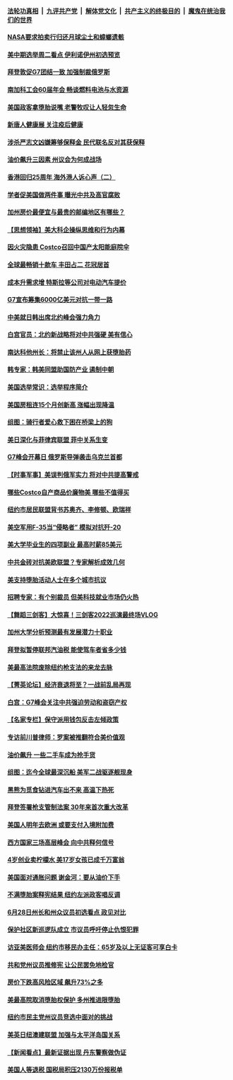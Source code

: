 ####  [法轮功真相](../../../../basic/blob/master/README.md?t=06271431) &nbsp;|&nbsp; [九评共产党](../../../../9ping.md/blob/master/README.md?t=06271431) &nbsp;|&nbsp; [解体党文化](../../../../jtdwh.md/blob/master/README.md?t=06271431)  &nbsp;|&nbsp; [共产主义的终极目的](../../../../gczydzjmd.md/blob/master/README.md?t=06271431) &nbsp;|&nbsp; [魔鬼在统治我们的世界](../../../../mgztzwmdsj.md/blob/master/README.md?t=06271431) 

#### [NASA要求拍卖行归还月球尘土和蟑螂遗骸](../pages/nsc412/n13768046.md?t=06271431) 

#### [美中期选举周二看点 伊利诺伊州初选预览](../pages/nsc412/n13767899.md?t=06271431) 

#### [拜登敦促G7团结一致 加强制裁俄罗斯](../pages/nsc412/n13768111.md?t=06271431) 

#### [南加科工会60届年会 畅谈燃料电池与水资源](../pages/nsc412/n13768149.md?t=06271431) 

#### [美国政客拿堕胎说嘴 老警牧叹让人轻忽生命](../pages/nsc412/n13768133.md?t=06271431) 

#### [新唐人健康展  关注疫后健康](../pages/nsc412/n13768122.md?t=06271431) 

#### [涉杀严志文凶嫌筹够保释金 民代联名反对其获保释](../pages/nsc412/n13768131.md?t=06271431) 

#### [油价飙升三因素 州议会为何成战场](../pages/nsc412/n13768103.md?t=06271431) 

#### [香港回归25周年 海外港人诉心声（二）](../pages/nsc412/n13768116.md?t=06271431) 

#### [学者促美国做两件事 曝光中共及高官腐败](../pages/nsc412/n13768044.md?t=06271431) 

#### [加州房价最便宜与最贵的邮编地区有哪些？](../pages/nsc412/n13768067.md?t=06271431) 

#### [【思想领袖】美大科企操纵思维和行为内幕](../pages/nsc412/n13754307.md?t=06271431) 

#### [因火灾隐患 Costco召回中国产太阳能庭院伞](../pages/nsc412/n13768026.md?t=06271431) 

#### [全球最畅销十款车 丰田占二 花冠居首](../pages/nsc412/n13763164.md?t=06271431) 

#### [成本升需求增 特斯拉等公司对电动汽车提价](../pages/nsc412/n13767981.md?t=06271431) 

#### [G7宣布筹集6000亿美元对抗一带一路](../pages/nsc412/n13767783.md?t=06271431) 

#### [中美就日韩出席北约峰会强力角力](../pages/nsc412/n13767842.md?t=06271431) 

#### [白宫官员：北约新战略将对中共强硬 美有信心](../pages/nsc412/n13767901.md?t=06271431) 

#### [南达科他州长：将禁止该州人从网上获堕胎药](../pages/nsc412/n13767856.md?t=06271431) 

#### [韩专家：韩美同盟助国防产业 遏制中朝](../pages/nsc412/n13767894.md?t=06271431) 

#### [美国选举常识：选举程序简介](../pages/nsc412/n13767814.md?t=06271431) 

#### [美国房租连15个月创新高 涨幅出现降温](../pages/nsc412/n13767865.md?t=06271431) 

#### [组图：骑行者爱心救下困在桥梁上的狗](../pages/nsc412/n13767752.md?t=06271431) 

#### [美日深化与菲律宾联盟 菲中关系生变](../pages/nsc412/n13767862.md?t=06271431) 

#### [G7峰会开幕日 俄罗斯导弹袭击乌克兰首都](../pages/nsc412/n13767843.md?t=06271431) 

#### [【时事军事】美误判俄军实力 将对中共提高警戒](../pages/nsc412/n13767007.md?t=06271431) 

#### [哪些Costco自产商品价廉物美 哪些不值得买](../pages/nsc412/n13766373.md?t=06271431) 

#### [纽约市居民联盟背书苏奥齐、李修顿、欧瑞祥](../pages/nsc412/n13767750.md?t=06271431) 

#### [美空军用F-35当“侵略者” 模拟对抗歼-20](../pages/nsc412/n13764726.md?t=06271431) 

#### [美大学毕业生的四项副业 最高时薪85美元](../pages/nsc412/n13766337.md?t=06271431) 

#### [中共金砖对抗美欧联盟？专家解析成效几何](../pages/nsc412/n13766960.md?t=06271431) 

#### [美支持堕胎活动人士在多个城市抗议](../pages/nsc412/n13767540.md?t=06271431) 

#### [招聘专家：有个别裁员 但美科技就业市场仍火热](../pages/nsc412/n13767465.md?t=06271431) 

#### [【舞蹈三剑客】大惊喜！三剑客2022巡演最终场VLOG](../pages/nsc412/n13767566.md?t=06271431) 

#### [加州大学分析预测最有发展潜力十职业](../pages/nsc412/n13767449.md?t=06271431) 

#### [拜登拟暂停联邦汽油税 能使驾车者省多少钱](../pages/nsc412/n13767462.md?t=06271431) 

#### [美最高法院废除纽约枪支法的来龙去脉](../pages/nsc412/n13766223.md?t=06271431) 

#### [【菁英论坛】经济衰退将至？一战前乱局再现](../pages/nsc412/n13767438.md?t=06271431) 

#### [白宫：G7峰会关注中共强迫劳动和盗窃产权](../pages/nsc412/n13767417.md?t=06271431) 

#### [【名家专栏】保守派用钱包反击左倾政策](../pages/nsc412/n13767344.md?t=06271431) 

#### [专访前川普律师：罗案被推翻符合美价值观](../pages/nsc412/n13767414.md?t=06271431) 

#### [油价飙升 一些二手车成为抢手货](../pages/nsc412/n13767356.md?t=06271431) 

#### [组图：迄今全球最深沉船 美军二战驱逐舰现身](../pages/nsc412/n13767363.md?t=06271431) 

#### [黑熊为觅食钻进汽车出不来 高温下热死](../pages/nsc412/n13767368.md?t=06271431) 

#### [拜登签署枪支管制法案 30年来首次重大改革](../pages/nsc412/n13767358.md?t=06271431) 

#### [美国人明年去欧洲 或要支付入境附加费](../pages/nsc412/n13767316.md?t=06271431) 

#### [西方国家三场高层峰会 向中共释何信号](../pages/nsc412/n13766976.md?t=06271431) 

#### [4岁创业卖柠檬水 美17岁女孩已成千万富翁](../pages/nsc412/n13767315.md?t=06271431) 

#### [美国面对通胀问题 谢金河：要从油价下手](../pages/nsc412/n13767221.md?t=06271431) 

#### [不满堕胎案释宪结果 纽约左派政客唱反调](../pages/nsc412/n13767168.md?t=06271431) 

#### [6月28日州长和州众议员初选看点 政见对比](../pages/nsc412/n13767202.md?t=06271431) 

#### [保护社区新巡逻队成立 市议员呼吁停止仇恨犯罪](../pages/nsc412/n13767179.md?t=06271431) 

#### [访亚美医师会 纽约市移民办主任：65岁及以上无证客可享白卡](../pages/nsc412/n13767192.md?t=06271431) 

#### [共和党州议员推修宪 让公民罢免地检官](../pages/nsc412/n13767195.md?t=06271431) 

#### [房价下跌高风险区域 飙升73%之多](../pages/nsc412/n13767157.md?t=06271431) 

#### [美最高院取消堕胎权保护 多州推进限堕胎](../pages/nsc412/n13766924.md?t=06271431) 

#### [纽约市民主党州议员竞选中面对的挑战](../pages/nsc412/n13767197.md?t=06271431) 

#### [美英日纽澳建联盟 加强与太平洋岛国关系](../pages/nsc412/n13767100.md?t=06271431) 

#### [【新闻看点】最新证据出现 丹东警察做伪证](../pages/nsc412/n13766939.md?t=06271431) 

#### [美国人等退税 国税局积压2130万份报税单](../pages/nsc412/n13766996.md?t=06271431) 

